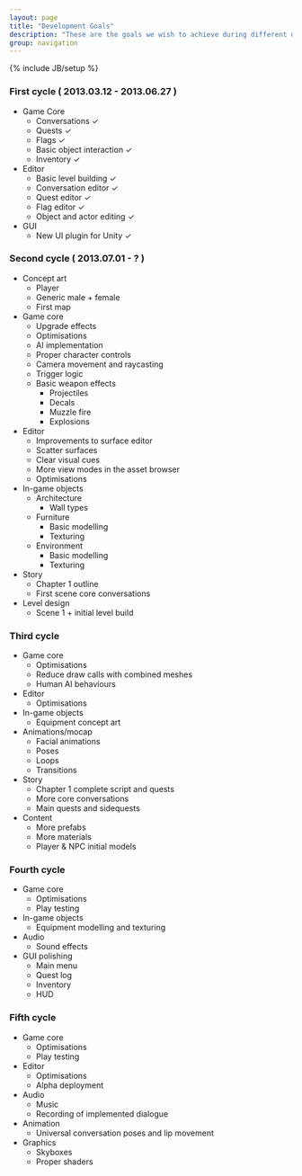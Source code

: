 ```yaml
---
layout: page
title: "Development Goals"
description: "These are the goals we wish to achieve during different development cycles"
group: navigation
---
```

{% include JB/setup %}

### First cycle ( 2013.03.12 - 2013.06.27 )
- Game Core
	- Conversations &#x2713;
	- Quests &#x2713;
	- Flags &#x2713;
	- Basic object interaction &#x2713;
	- Inventory &#x2713;
- Editor
	- Basic level building &#x2713;
	- Conversation editor &#x2713;
	- Quest editor &#x2713;
	- Flag editor &#x2713;
	- Object and actor editing &#x2713;
- GUI
	- New UI plugin for Unity &#x2713;

### Second cycle ( 2013.07.01 - ? )
- Concept art
	- Player
	- Generic male + female
	- First map
- Game core
	- Upgrade effects
	- Optimisations
	- AI implementation
	- Proper character controls
	- Camera movement and raycasting
	- Trigger logic
	- Basic weapon effects
		- Projectiles
		- Decals
		- Muzzle fire
		- Explosions
- Editor
	- Improvements to surface editor
	- Scatter surfaces
	- Clear visual cues
	- More view modes in the asset browser
	- Optimisations
- In-game objects
	- Architecture
		- Wall types
	- Furniture
		- Basic modelling 
		- Texturing
	- Environment
		- Basic modelling
		- Texturing
- Story
	- Chapter 1 outline
	- First scene core conversations
- Level design
	- Scene 1 + initial level build

### Third cycle
- Game core
	- Optimisations
	- Reduce draw calls with combined meshes
	- Human AI behaviours
- Editor
	- Optimisations
- In-game objects
	- Equipment concept art 
- Animations/mocap
	- Facial animations
	- Poses
	- Loops
	- Transitions
- Story
	- Chapter 1 complete script and quests
	- More core conversations
	- Main quests and sidequests
- Content
	- More prefabs
	- More materials
	- Player & NPC initial models

### Fourth cycle
- Game core
	- Optimisations
	- Play testing
- In-game objects
	- Equipment modelling and texturing
- Audio
	- Sound effects
- GUI polishing
	- Main menu 
	- Quest log
	- Inventory
	- HUD

### Fifth cycle
- Game core
	- Optimisations
	- Play testing
- Editor
	- Optimisations
	- Alpha deployment 
- Audio
	- Music
	- Recording of implemented dialogue
- Animation
	- Universal conversation poses and lip movement
- Graphics
	- Skyboxes
	- Proper shaders